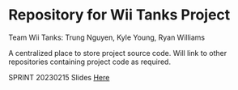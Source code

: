 # Repository for Wii Tanks Project

Team Wii Tanks: Trung Nguyen, Kyle Young, Ryan Williams

A centralized place to store project source code. Will link to other repositories containing project code as required.

SPRINT 20230215 Slides [Here]

[Here]: https://docs.google.com/presentation/d/1D1FqzbUcehq9odzB-ZOfZj7QE7FLuzgXTpgUxUCGuGc/edit?usp=sharing
